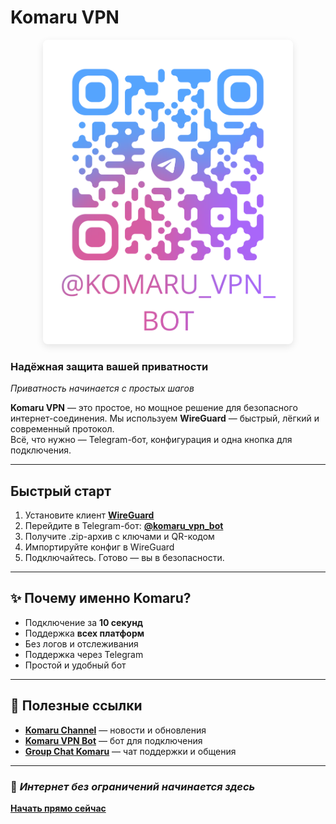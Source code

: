 # Komaru VPN

<p align="center">
  <img src="img/image.png" alt="Komaru VPN в действии" width="400" style="border-radius: 8px; box-shadow: 0 4px 12px rgba(0, 0, 0, 0.1);" />
</p>

###  Надёжная защита вашей приватности  
_Приватность начинается с простых шагов_

**Komaru VPN** — это простое, но мощное решение для безопасного интернет-соединения. Мы используем **WireGuard** — быстрый, лёгкий и современный протокол.  
Всё, что нужно — Telegram-бот, конфигурация и одна кнопка для подключения.

---

##  Быстрый старт

1. Установите клиент **[WireGuard](https://www.wireguard.com/install/)**  
2. Перейдите в Telegram-бот: [**@komaru_vpn_bot**](https://t.me/komaru_vpn_bot)  
3. Получите .zip-архив с ключами и QR-кодом  
4. Импортируйте конфиг в WireGuard  
5. Подключайтесь. Готово — вы в безопасности.

---

## ✨ Почему именно Komaru?

-  Подключение за **10 секунд**
-  Поддержка **всех платформ**
-  Без логов и отслеживания
-  Поддержка через Telegram  
-  Простой и удобный бот

---

## 📌 Полезные ссылки

-  [**Komaru Channel**](https://t.me/KomaruVPN) — новости и обновления  
-  [**Komaru VPN Bot**](https://t.me/komaru_vpn_bot) — бот для подключения  
-  [**Group Chat Komaru**](https://t.me/+yQwNaiVTAzgzNmQyk) — чат поддержки и общения  

---

### 🔐 _Интернет без ограничений начинается здесь_

 **[Начать прямо сейчас](https://t.me/komaru_vpn_bot)**  

